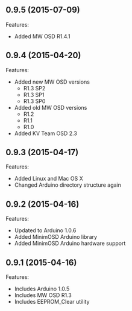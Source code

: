 ## 0.9.5 (2015-07-09)

Features:

  - Added MW OSD R1.4.1

## 0.9.4 (2015-04-20)

Features:

  - Added new MW OSD versions
    - R1.3 SP2
    - R1.3 SP1
    - R1.3 SP0
  - Added old MW OSD versions
    - R1.2
    - R1.1
    - R1.0
  - Added KV Team OSD 2.3

## 0.9.3 (2015-04-17)

Features:

  - Added Linux and Mac OS X
  - Changed Arduino directory structure again

## 0.9.2 (2015-04-16)

Features:

  - Updated to Arduino 1.0.6
  - Added MinimOSD Arduino library
  - Added MinimOSD Arduino hardware support

## 0.9.1 (2015-04-16)

Features:

  - Includes Arduino 1.0.5
  - Includes MW OSD R1.3
  - Includes EEPROM_Clear utility
